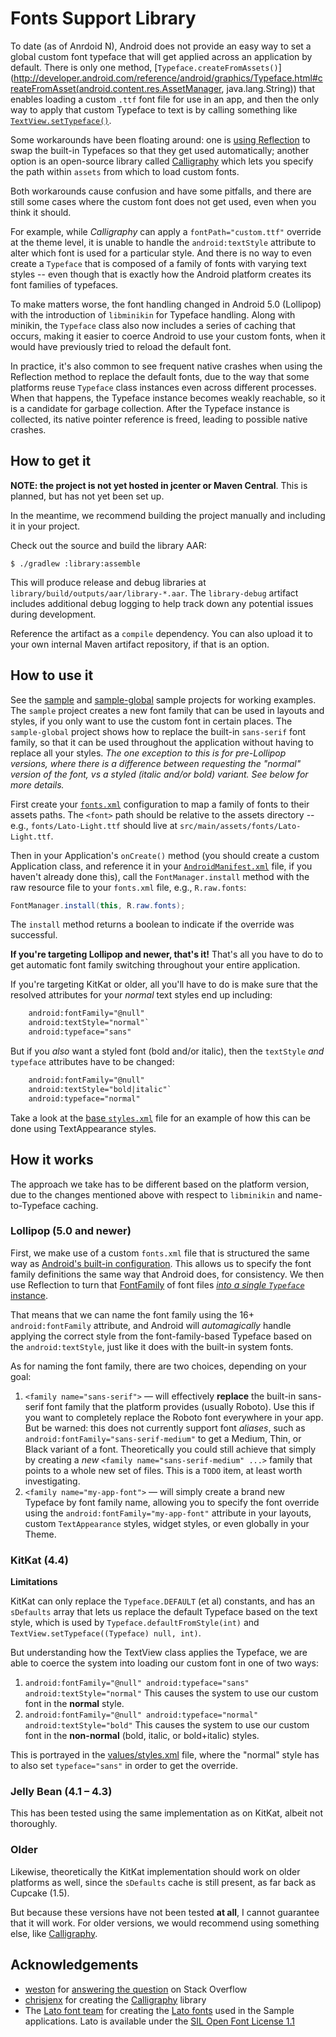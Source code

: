 # Fonts Support Library

To date (as of Anrdoid N), Android does not provide an easy way to set a global
custom font typeface that will get applied across an application by default.
There is only one method, [`Typeface.createFromAssets()`](http://developer.android.com/reference/android/graphics/Typeface.html#createFromAsset(android.content.res.AssetManager, java.lang.String))
that enables loading a custom `.ttf` font file for use in an app, and then the
only way to apply that custom Typeface to text is by calling something like
[`TextView.setTypeface()`](http://developer.android.com/reference/android/widget/TextView.html#setTypeface(android.graphics.Typeface)).

Some workarounds have been floating around:  one is [using Reflection](http://stackoverflow.com/questions/2711858/is-it-possible-to-set-font-for-entire-application/16883281#16883281)
to swap the built-in Typefaces so that they get used automatically; another
option is an open-source library called [Calligraphy](https://github.com/chrisjenx/Calligraphy)
which lets you specify the path within `assets` from which to load custom fonts.

Both workarounds cause confusion and have some pitfalls, and there are still
some cases where the custom font does not get used, even when you think it
should.

For example, while _Calligraphy_ can apply a `fontPath="custom.ttf"` override
at the theme level, it is unable to handle the `android:textStyle` attribute
to alter which font is used for a particular style. And there is no way to
even create a `Typeface` that is composed of a family of fonts with varying
text styles -- even though that is exactly how the Android platform creates
its font families of typefaces.

To make matters worse, the font handling changed in Android 5.0 (Lollipop) with
the introduction of `libminikin` for Typeface handling. Along with minikin,
the `Typeface` class also now includes a series of caching that occurs, making
it easier to coerce Android to use your custom fonts, when it would have
previously tried to reload the default font.

In practice, it's also common to see frequent native crashes when using the
Reflection method to replace the default fonts, due to the way that some
platforms reuse `Typeface` class instances even across different processes.
When that happens, the Typeface instance becomes weakly reachable, so it is a
candidate for garbage collection. After the Typeface instance is collected,
its native pointer reference is freed, leading to possible native crashes.

## How to get it

**NOTE: the project is not yet hosted in jcenter or Maven Central**. This is
planned, but has not yet been set up.

In the meantime, we recommend building the project manually and including it
in your project.

Check out the source and build the library AAR:

    $ ./gradlew :library:assemble

This will produce release and debug libraries at `library/build/outputs/aar/library-*.aar`.
The `library-debug` artifact includes additional debug logging to help track
down any potential issues during development.

Reference the artifact as a `compile` dependency. You can also upload it to
your own internal Maven artifact repository, if that is an option.

## How to use it

See the [sample](sample) and [sample-global](sample-global) sample projects
for working examples. The `sample` project creates a new font family that can
be used in layouts and styles, if you only want to use the custom font in
certain places. The `sample-global` project shows how to replace the built-in
`sans-serif` font family, so that it can be used throughout the application
without having to replace all your styles.  _The one exception to this is for
pre-Lollipop versions, where there is a difference between requesting the
"normal" version of the font, vs a styled (italic and/or bold) variant. See
below for more details._

First create your [`fonts.xml`](sample/src/main/res/raw-v21/fonts.xml)
configuration to map a family of fonts to their assets paths. The `<font>`
path should be relative to the assets directory -- e.g., `fonts/Lato-Light.ttf`
should live at `src/main/assets/fonts/Lato-Light.ttf`.

Then in your Application's `onCreate()` method (you should create a custom
Application class, and reference it in your [`AndroidManifest.xml`](sample/src/main/AndroidManifest.xml)
file, if you haven't already done this), call the `FontManager.install` method
with the raw resource file to your `fonts.xml` file, e.g., `R.raw.fonts`:

```java
FontManager.install(this, R.raw.fonts);
```

The `install` method returns a boolean to indicate if the override was
successful.

**If you're targeting Lollipop and newer, that's it!** That's all you have to do
to get automatic font family switching throughout your entire application.

If you're targeting KitKat or older, all you'll have to do is make sure that
the resolved attributes for your *normal* text styles end up including:

```xml
    android:fontFamily="@null"
    android:textStyle="normal"`
    android:typeface="sans"
```

But if you *also* want a styled font (bold and/or italic), then the `textStyle`
_and_ `typeface` attributes have to be changed:

```xml
    android:fontFamily="@null"
    android:textStyle="bold|italic"`
    android:typeface="normal"
```

Take a look at the [base `styles.xml`](sample/src/main/res/values/styles.xml#L35-L67)
file for an example of how this can be done using TextAppearance styles.

## How it works

The approach we take has to be different based on the platform version, due
to the changes mentioned above with respect to `libminikin` and name-to-Typeface
caching.

### Lollipop (5.0 and newer)

First, we make use of a custom `fonts.xml` file that is structured the same way
as [Android's built-in configuration](https://github.com/android/platform_frameworks_base/blob/master/data/fonts/fonts.xml).
This allows us to specify the font family definitions the same way that Android
does, for consistency. We then use Reflection to turn that 
[FontFamily](https://github.com/android/platform_frameworks_base/blob/master/graphics/java/android/graphics/FontFamily.java)
of font files [_into a single `Typeface`_ instance](https://github.com/android/platform_frameworks_base/blob/master/graphics/java/android/graphics/Typeface.java#L220-L232).

That means that we can name the font family using the 16+ `android:fontFamily`
attribute, and Android will _automagically_ handle applying the correct style
from the font-family-based Typeface based on the `android:textStyle`, just like
it does with the built-in system fonts.

As for naming the font family, there are two choices, depending on your goal:

1. `<family name="sans-serif">` — will effectively **replace** the built-in
sans-serif font family that the platform provides (usually Roboto). Use this
if you want to completely replace the Roboto font everywhere in your app.
But be warned: this does not currently support font _aliases_, such as
`android:fontFamily="sans-serif-medium"` to get a Medium, Thin, or Black
variant of a font. Theoretically you could still achieve that simply by
creating a _new_ `<family name="sans-serif-medium" ...>` family that points
to a whole new set of <font> files. This is a `TODO` item, at least worth
investigating.
2. `<family name="my-app-font">` — will simply create a brand new Typeface by
font family name, allowing you to specify the font override using the
`android:fontFamily="my-app-font"` attribute in your layouts, custom
`TextAppearance` styles, widget styles, or even globally in your Theme.

### KitKat (4.4)

**Limitations**

KitKat can only replace the `Typeface.DEFAULT` (et al) constants, and has an
`sDefaults` array that lets us replace the default Typeface based on the text
style, which is used by `Typeface.defaultFromStyle(int)` and
`TextView.setTypeface((Typeface) null, int)`.

But understanding how the TextView class applies the Typeface, we are able to
coerce the system into loading our custom font in one of two ways:

1. `android:fontFamily="@null" android:typeface="sans" android:textStyle="normal"`
This causes the system to use our custom font in the **normal** style.
2. `android:fontFamily="@null" android:typeface="normal" android:textStyle="bold"`
This causes the system to use our custom font in the **non-normal** (bold,
italic, or bold+italic) styles.

This is portrayed in the [values/styles.xml](sample/src/main/res/values/styles.xml#L42)
file, where the "normal" style has to also set `typeface="sans"` in order to
get the override.

### Jelly Bean (4.1 – 4.3)

This has been tested using the same implementation as on KitKat, albeit not
thoroughly.

### Older

Likewise, theoretically the KitKat implementation should work on older
platforms as well, since the `sDefaults` cache is still present, as far back
as Cupcake (1.5).

But because these versions have not been tested **at all**, I cannot guarantee
that it will work. For older versions, we would recommend using something
else, like [Calligraphy](https://github.com/chrisjenx/Calligraphy).

## Acknowledgements

* [weston](http://stackoverflow.com/users/360211/weston) for
  [answering the question](http://stackoverflow.com/a/16883281/231078) on Stack Overflow
* [chrisjenx](https://github.com/chrisjenx) for creating the
  [Calligraphy](https://github.com/chrisjenx/Calligraphy) library
* The [Lato font team](http://www.latofonts.com/team/) for creating the [Lato fonts](http://www.latofonts.com/lato-free-fonts/)
  used in the Sample applications. Lato is available under the [SIL Open Font License 1.1](http://scripts.sil.org/OFL)
